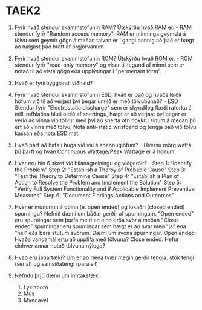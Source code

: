 # TAEK2

1. Fyrir hvað stendur skammstöfunin RAM? Útskýrðu hvað RAM er. -
	RAM stendur fyrir "Random access memory", RAM er minninga geymsla á tölvu sem geymir gögn á meðan talvan er í gangi þannig að það er hægt að nálgast það hratt af örgjörvanum.

2. Fyrir hvað stendur skammstöfunin ROM? Útskýrðu hvað ROM er. -
	ROM stendur fyrir "read-only memory" og vísar til tegund af minni sem er notað til að vista gögn eða upplýsingar í "permenant form".

3. Hvað er fyrirbyggjandi viðhald?

4. Fyrir hvað stendur skammstöfunin ESD, hvað er það og hvaða leiðir 	höfum við til að verjast því þegar unnið er með tölvubúnað? -
	ESD Stendur fyrir "Electrostatic discharge" sem er skyndileg flæði raforku á milli rafhlaðna hluti oldið af snertingu, hægt er að verjast því þegar er verið að vinna við tölvur með þvi að snerta ofn nokkru sinum á meðan þú ert að vinna með tölvu, Nota anti-static wristband og tengja það við tölvu kassan eða nota ESD mat.

5. Hvað þarf að hafa í huga við val á spennugjöfum? -
	Hversu mörg watts þú þarft og hvað Continuous Wattage/Peak Wattage er á honum.

6. Hver eru hin 6 skref við bilanagreiningu og viðgerðir? -
Step 1: "Identify the Problem"
Step 2: "Establish a Theroy of Probable Cause"
Step 3: "Test the Theory to Determine Cause"
Step 4: "Establish a Plan of Action to Resolve the Problem and Implement the Solution"
Step 5: "Verify Full System Functionality and if Applicable Implement Preventive Measures"
Step 6: "Document Findings,Actions and Outcomes"

7. Hver er munurinn á opinn (e. open ended) og lokaðri (closed ended)
spurningu?
Nefnið dæmi um báðar gerðir af spurningum.
	"Open ended" eru spurningar sem þurfa meiri en einn orða svör á meðan "Close ended" spurningar eru spurningar sem hægt er að svar með "ja" eða "nei" eða bara stutum svörum. Dæmi um svona spurningar. Open ended: Hvaða vandamál ertu að upplifa með tölvuna?
	Close ended: Hefur einhver annar notað tölvuna nýlega?

8. Hvað eru jaðartæki?
	 Um er að ræða tvær megin gerðir tengja:  stök tengi (serial) og samsíðatengi (paralell)

9. Nefndu þrjú dæmi um inntakstæki
	1. Lyklaborð
	2. Mús
	3. Myndavél
